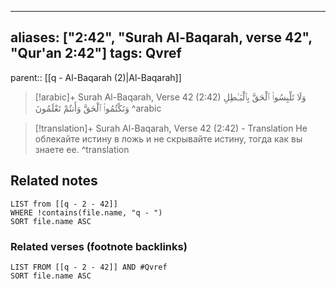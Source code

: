 
---
aliases: ["2:42", "Surah Al-Baqarah, verse 42", "Qur'an 2:42"]
tags: Qvref
---

parent:: [[q - Al-Baqarah (2)|Al-Baqarah]]

> [!arabic]+ Surah Al-Baqarah, Verse 42 (2:42)
> <span class="quran-arabic">وَلَا تَلْبِسُوا۟ ٱلْحَقَّ بِٱلْبَـٰطِلِ وَتَكْتُمُوا۟ ٱلْحَقَّ وَأَنتُمْ تَعْلَمُونَ</span>
^arabic

> [!translation]+ Surah Al-Baqarah, Verse 42 (2:42) - Translation
> Не облекайте истину в ложь и не скрывайте истину, тогда как вы знаете ее.
^translation



## Related notes
```dataview
LIST from [[q - 2 - 42]]
WHERE !contains(file.name, "q - ")
SORT file.name ASC
```

### Related verses (footnote backlinks)
```dataview
LIST FROM [[q - 2 - 42]] AND #Qvref
SORT file.name ASC
```

